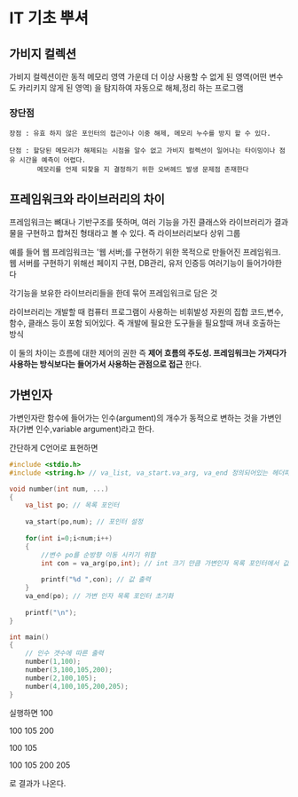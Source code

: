 # IT 기초 뿌셔

## 가비지 컬렉션

가비지 컬렉션이란 동적 메모리 영역 가운데 더 이상 사용할 수 없게 된 영역(어떤 변수도 카리키지 않게 된 영역) 을 탐지하여 자동으로 해체,정리 하는 프로그램

### 장단점

    장점 : 유효 하지 않은 포인터의 접근이나 이중 해제, 메모리 누수를 방지 할 수 있다.
    
    단점 : 할당된 메모리가 해제되는 시점을 알수 없고 가비지 컬렉션이 일어나는 타이밍이나 점유 시간을 예측이 어렵다.
           메모리를 언제 되찾을 지 결정하기 위한 오버헤드 발생 문제점 존재한다


## 프레임워크와 라이브러리의 차이

프레임워크는 뼈대나 기반구조를 뜻하며, 여러 기능을 가진 클래스와 라이브러리가 결과물을 구현하고 합쳐진 형태라고 볼 수 있다. 즉 라이브러리보다 상위 그룹

예를 들어 웹 프레임워크는 '웹 서버;를 구현하기 위한 목적으로 만들어진 프레임워크. 웹 서버를 구현하기 위해선 페이지 구현, DB관리, 유저 인증등 여러기능이 들어가야한다

각기능을 보유한 라이브러리들을 한데 묶어 프레임워크로 담은 것

라이브러리는 개발할 때 컴퓨터 프로그램이 사용하는 비휘발성 자원의 집합 코드,변수, 함수, 클래스 등이 포함 되어있다. 즉 개발에 필요한 도구들을 필요할때 꺼내 호출하는 방식

이 둘의 차이는 흐름에 대한 제어의 권한 즉 **제어 흐름의 주도성. 프레임워크는 가져다가 사용하는 방식보다는 들어가서 사용하는 관점으로 접근** 한다.

## 가변인자

가변인자란 함수에 들어가는 인수(argument)의 개수가 동적으로 변하는 것을 가변인자(가변 인수,variable argument)라고 한다.

간단하게 C언어로 표현하면

```C
#include <stdio.h>
#include <string.h> // va_list, va_start.va_arg, va_end 정의되어있는 헤더파일

void number(int num, ...)
{
    va_list po; // 목록 포인터
    
    va_start(po,num); // 포인터 설정
    
    for(int i=0;i<num;i++)
    {
        //변수 po를 순방향 이동 시키기 위함
        int con = va_arg(po,int); // int 크기 만큼 가변인자 목록 포인터에서 값을 가져온다
        
        printf("%d ",con); // 값 출력
    }
    va_end(po); // 가변 인자 목록 포인터 초기화
    
    printf("\n");
}

int main()
{
    // 인수 갯수에 따른 출력
    number(1,100);
    number(3,100,105,200);
    number(2,100,105);
    number(4,100,105,200,205);
}
```
실행하면 
100

100 105 200

100 105

100 105 200 205

로 결과가 나온다.
